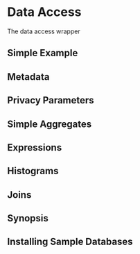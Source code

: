 # Data Access

The data access wrapper 

## Simple Example

## Metadata


## Privacy Parameters


## Simple Aggregates


## Expressions

## Histograms

## Joins

## Synopsis

## Installing Sample Databases

